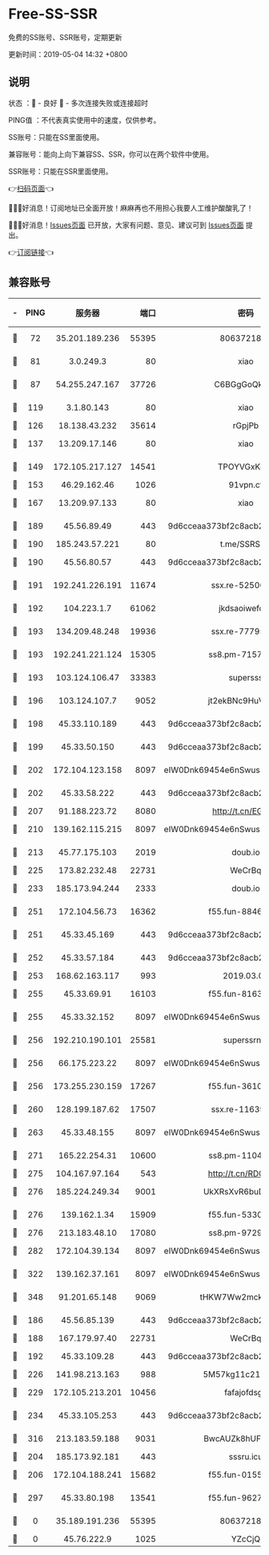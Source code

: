 # Free-SS-SSR

免费的SS账号、SSR账号，定期更新

更新时间：2019-05-04 14:32 +0800

## 说明

状态     ：🙂 - 良好 🙁 - 多次连接失败或连接超时

PING值   ：不代表真实使用中的速度，仅供参考。


SS账号：只能在SS里面使用。

兼容账号：能向上向下兼容SS、SSR，你可以在两个软件中使用。

SSR账号：只能在SSR里面使用。


👉[扫码页面](https://liesauer.github.io/Free-SS-SSR/)👈

🎉🎉🎉好消息！订阅地址已全面开放！麻麻再也不用担心我要人工维护酸酸乳了！

🎉🎉🎉好消息！[Issues页面](https://github.com/liesauer/Free-SS-SSR/issues) 已开放，大家有问题、意见、建议可到 [Issues页面](https://github.com/liesauer/Free-SS-SSR/issues) 提出。

👉[订阅链接](https://www.liesauer.net/yogurt/subscribe?ACCESS_TOKEN=DAYxR3mMaZAsaqUb)👈

## 兼容账号

|-|PING|服务器|端口|密码|加密方式|区域|
|:----:|:----:|:-----:|-----:|:----:|:----:|:----:|
|🙂|72|35.201.189.236|55395|8063721873|chacha20-ietf|US|
|🙂|81|3.0.249.3|80|xiao|aes-128-ctr|SG|
|🙂|87|54.255.247.167|37726|C6BGgGoQknpR|aes-256-cfb|SG|
|🙂|119|3.1.80.143|80|xiao|aes-128-ctr|SG|
|🙂|126|18.138.43.232|35614|rGpjPb|rc4-md5|SG|
|🙂|137|13.209.17.146|80|xiao|aes-128-ctr|KR|
|🙂|149|172.105.217.127|14541|TPOYVGxKglpi|aes-256-cfb|JP|
|🙂|153|46.29.162.46|1026|91vpn.cf|rc4-md5|RU|
|🙂|167|13.209.97.133|80|xiao|aes-128-ctr|KR|
|🙂|189|45.56.89.49|443|9d6cceaa373bf2c8acb22e60b6a58be6|aes-256-cfb|US|
|🙂|190|185.243.57.221|80|t.me/SSRSUB|rc4-md5|US|
|🙂|190|45.56.80.57|443|9d6cceaa373bf2c8acb22e60b6a58be6|aes-256-cfb|US|
|🙂|191|192.241.226.191|11674|ssx.re-52500581|aes-256-cfb|US|
|🙂|192|104.223.1.7|61062|jkdsaoiwefdsa|aes-256-cfb|US|
|🙂|193|134.209.48.248|19936|ssx.re-77795476|aes-256-cfb|US|
|🙂|193|192.241.221.124|15305|ss8.pm-71574551|aes-256-cfb|US|
|🙂|193|103.124.106.47|33383|supersss|aes-256-cfb|US|
|🙂|196|103.124.107.7|9052|jt2ekBNc9HuVtm2a|aes-256-cfb|US|
|🙂|198|45.33.110.189|443|9d6cceaa373bf2c8acb22e60b6a58be6|aes-256-cfb|US|
|🙂|199|45.33.50.150|443|9d6cceaa373bf2c8acb22e60b6a58be6|aes-256-cfb|US|
|🙂|202|172.104.123.158|8097|eIW0Dnk69454e6nSwuspv9DmS201tQ0D|aes-256-cfb|JP|
|🙂|202|45.33.58.222|443|9d6cceaa373bf2c8acb22e60b6a58be6|aes-256-cfb|US|
|🙂|207|91.188.223.72|8080|http://t.cn/EGJIyrl|rc4-md5|RU|
|🙂|210|139.162.115.215|8097|eIW0Dnk69454e6nSwuspv9DmS201tQ0D|aes-256-cfb|JP|
|🙂|213|45.77.175.103|2019|doub.io|aes-128-ctr|SG|
|🙂|225|173.82.232.48|22731|WeCrBq|rc4-md5|US|
|🙂|233|185.173.94.244|2333|doub.io|aes-128-ctr|RU|
|🙂|251|172.104.56.73|16362|f55.fun-88467235|aes-256-cfb|SG|
|🙂|251|45.33.45.169|443|9d6cceaa373bf2c8acb22e60b6a58be6|aes-256-cfb|US|
|🙂|252|45.33.57.184|443|9d6cceaa373bf2c8acb22e60b6a58be6|aes-256-cfb|US|
|🙂|253|168.62.163.117|993|2019.03.07|rc4-md5|US|
|🙂|255|45.33.69.91|16103|f55.fun-81635133|aes-256-cfb|US|
|🙂|255|45.33.32.152|8097|eIW0Dnk69454e6nSwuspv9DmS201tQ0D|aes-256-cfb|US|
|🙂|256|192.210.190.101|25581|superssrnet|aes-256-cfb|US|
|🙂|256|66.175.223.22|8097|eIW0Dnk69454e6nSwuspv9DmS201tQ0D|aes-256-cfb|US|
|🙂|256|173.255.230.159|17267|f55.fun-36102332|aes-256-cfb|US|
|🙂|260|128.199.187.62|17507|ssx.re-11639338|aes-256-cfb|SG|
|🙂|263|45.33.48.155|8097|eIW0Dnk69454e6nSwuspv9DmS201tQ0D|aes-256-cfb|US|
|🙂|271|165.22.254.31|10600|ss8.pm-11042434|aes-256-cfb|SG|
|🙂|275|104.167.97.164|543|http://t.cn/RD0D7sx|rc4-md5|CA|
|🙂|276|185.224.249.34|9001|UkXRsXvR6buDMG2Y|aes-256-cfb|RU|
|🙂|276|139.162.1.34|15909|f55.fun-53305978|aes-256-cfb|SG|
|🙂|276|213.183.48.10|17080|ss8.pm-97297310|rc4-md5|RU|
|🙂|282|172.104.39.134|8097|eIW0Dnk69454e6nSwuspv9DmS201tQ0D|aes-256-cfb|SG|
|🙂|322|139.162.37.161|8097|eIW0Dnk69454e6nSwuspv9DmS201tQ0D|aes-256-cfb|SG|
|🙂|348|91.201.65.148|9069|tHKW7Ww2mck9CHQG|aes-256-cfb|IT|
|🙂|186|45.56.85.139|443|9d6cceaa373bf2c8acb22e60b6a58be6|aes-256-cfb|US|
|🙂|188|167.179.97.40|22731|WeCrBq|rc4-md5|JP|
|🙂|192|45.33.109.28|443|9d6cceaa373bf2c8acb22e60b6a58be6|aes-256-cfb|US|
|🙂|226|141.98.213.163|988|5M57kg11c214qDmK|chacha20|KR|
|🙂|229|172.105.213.201|10456|fafajofdsgc|aes-256-cfb|JP|
|🙂|234|45.33.105.253|443|9d6cceaa373bf2c8acb22e60b6a58be6|aes-256-cfb|US|
|🙂|316|213.183.59.188|9031|BwcAUZk8hUFAkDGN|aes-256-cfb|NL|
|🙁|204|185.173.92.181|443|sssru.icu|rc4-md5|RU|
|🙁|206|172.104.188.241|15682|f55.fun-01556372|aes-256-cfb|SG|
|🙁|297|45.33.80.198|13541|f55.fun-96273695|aes-256-cfb|US|
|🙁|0|35.189.191.236|55395|8063721873|chacha20-ietf|US|
|🙁|0|45.76.222.9|1025|YZcCjQ|rc4-md5|JP|
